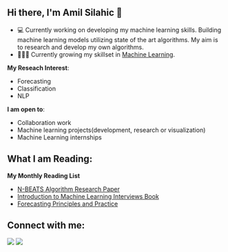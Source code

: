 ## Hi there, I'm Amil Silahic 👋




- 💻 Currently working on developing my machine learning skills. Building machine learning models utilizing state of the art algorithms. My aim is to research and develop my own algorithms.
- 👨🏽‍💻 Currently growing my skillset in [Machine Learning](https://github.com/SilahicAmil/End-To-End-Time-Series-Forcasting).

**My Reseach Interest**:
- Forecasting
- Classification
- NLP


 **I am open to**:

- Collaboration work
- Machine learning projects(development, research or visualization)
- Machine Learning internships


## What I am Reading:

**My Monthly Reading List**
- [N-BEATS Algorithm Research Paper](https://arxiv.org/pdf/1905.10437.pdf)
- [Introduction to Machine Learning Interviews Book](https://huyenchip.com/ml-interviews-book/)
- [Forecasting Principles and Practice](https://otexts.com/fpp3/)

## Connect with me:

<p align = "center">
  
[<img src="https://img.shields.io/badge/kaggle-%2312100E.svg?&style=for-the-badge&logo=kaggle&logoColor=white&color=black" />](https://www.kaggle.com/amilsilahic)
[<img src="https://img.shields.io/badge/linkedin-%2312100E.svg?&style=for-the-badge&logo=linkedin&logoColor=white&color=black" />](https://www.linkedin.com/in/amil-silahic-4b5a01140/)

</p>


